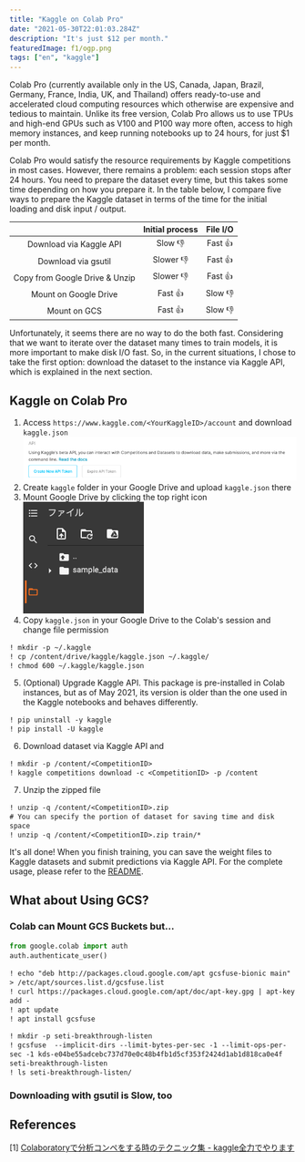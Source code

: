```yaml
---
title: "Kaggle on Colab Pro"
date: "2021-05-30T22:01:03.284Z"
description: "It's just $12 per month."
featuredImage: f1/ogp.png
tags: ["en", "kaggle"]
---
```


Colab Pro (currently available only in the US, Canada, Japan, Brazil, Germany, France, India, UK, and Thailand) offers ready-to-use and accelerated cloud computing resources which otherwise are expensive and tedious to maintain. Unlike its free version, Colab Pro allows us to use TPUs and high-end GPUs such as V100 and P100 way more often, access to high memory instances, and keep running notebooks up to 24 hours, for just $1 per month. 

Colab Pro would satisfy the resource requirements by Kaggle competitions in most cases. However, there remains a problem: each session stops after 24 hours. You need to prepare the dataset every time, but this takes some time depending on how you prepare it. In the table below, I compare five ways to prepare the Kaggle dataset in terms of the time for the initial loading and disk input / output.

|                                | Initial process | File I/O |
| :----------------------------: | :-------------: | :------: |
|    Download via Kaggle API     |     Slow 👎      |  Fast 👍  |
|      Download via gsutil       |    Slower 👎     |  Fast 👍  |
| Copy from Google Drive & Unzip |    Slower 👎     |  Fast 👍  |
|     Mount on Google Drive      |     Fast 👍      |  Slow 👎  |
|          Mount on GCS          |     Fast 👍      |  Slow 👎  |

Unfortunately, it seems there are no way to do the both fast. Considering that we want to iterate over the dataset many times to train models, it is more important to make disk I/O fast. So, in the current situations, I chose to take the first option: download the dataset to the instance via Kaggle API, which is explained in the next section.

## Kaggle on Colab Pro
1. Access `https://www.kaggle.com/<YourKaggleID>/account` and download `kaggle.json`  
![](2021-05-30-22-43-40.png)
2. Create `kaggle` folder in your Google Drive and upload `kaggle.json` there
3. Mount Google Drive by clicking the top right icon  
![](2021-05-30-22-47-19.png)
4. Copy `kaggle.json` in your Google Drive to the Colab's session and change file permission
```
! mkdir -p ~/.kaggle
! cp /content/drive/kaggle/kaggle.json ~/.kaggle/
! chmod 600 ~/.kaggle/kaggle.json
```
5. (Optional) Upgrade Kaggle API. This package is pre-installed in Colab instances, but as of May 2021, its version is older than the one used in the Kaggle notebooks and behaves differently.
```
! pip uninstall -y kaggle
! pip install -U kaggle
```
6. Download dataset via Kaggle API and 
```
! mkdir -p /content/<CompetitionID>
! kaggle competitions download -c <CompetitionID> -p /content
```
7. Unzip the zipped file
```shell
! unzip -q /content/<CompetitionID>.zip
# You can specify the portion of dataset for saving time and disk space
! unzip -q /content/<CompetitionID>.zip train/*
```

It's all done! When you finish training, you can save the weight files to Kaggle datasets and submit predictions via Kaggle API. For the complete usage, please refer to the [README](https://github.com/Kaggle/kaggle-api).

## What about Using GCS?
### Colab can Mount GCS Buckets but...

```python
from google.colab import auth
auth.authenticate_user()
```

```
! echo "deb http://packages.cloud.google.com/apt gcsfuse-bionic main" > /etc/apt/sources.list.d/gcsfuse.list
! curl https://packages.cloud.google.com/apt/doc/apt-key.gpg | apt-key add -
! apt update
! apt install gcsfuse
```

```
! mkdir -p seti-breakthrough-listen
! gcsfuse  --implicit-dirs --limit-bytes-per-sec -1 --limit-ops-per-sec -1 kds-e04be55adcebc737d70e0c48b4fb1d5cf353f2424d1ab1d818ca0e4f seti-breakthrough-listen
! ls seti-breakthrough-listen/
```

### Downloading with gsutil is Slow, too

## References
[1] [Colaboratoryで分析コンペをする時のテクニック集 - kaggle全力でやります](https://www.currypurin.com/entry/2021/03/04/070000)